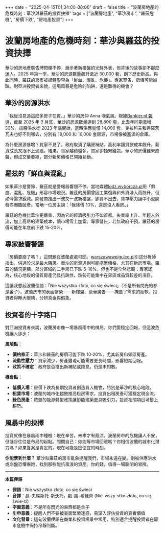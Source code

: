 +++
date = "2025-04-15T01:34:00-08:00"
draft = false
title = "波蘭房地產的危機時刻：華沙與羅茲的投資抉擇"
tags = ["波蘭房地產", "華沙房市", "羅茲危機", "房價下跌", "房地產投資"]
+++

# 波蘭房地產的危機時刻：華沙與羅茲的投資抉擇

華沙的房地產廣告牌閃爍不停，展示著新樓盤的光鮮外表，但背後的故事卻不那麼迷人。2025 年第一季，華沙的房源數量飆升至近 30,000 套，創下歷史新高。與此同時，羅茲的房市被媒體形容為「鮮血、混亂、危機」。專家警告，房價可能崩跌。對亞洲投資者來說，這場風暴是危險的陷阱，還是難得的機會？

## 華沙的房源洪水

「我從沒見過這麼多房子在賣。」華沙的房仲 Anna 嘆氣說。根據[Bankier.pl 報導](https://www.bankier.pl/wiadomosc/Najwiecej-mieszkan-w-historii-W-Warszawie-liczba-ofert-dobija-do-30-tys-8924760.html)，截至 2025 年 3 月底，華沙的房源數量達到 28,800 套，比去年同期激增 39%。這股洪水從 2023 年底開始，當時供應量僅 14,000 套。克拉科夫和弗羅茨瓦夫也好不到哪去，分別有 18,000 和 16,000 套房源，市場像被塞滿的倉庫。

為什麼房源暴增？買家不見了。政府取消了購房補貼，高利率讓貸款成本飆升，薪資成長又跟不上通脹。結果，賣家越積越多，買家卻捂緊錢包。華沙的房價雖未崩盤，但成交量萎縮，部分新房價格已開始鬆動。

## 羅茲的「鮮血與混亂」

如果華沙是警鈴，羅茲就是警報器響個不停。當地媒體[lodz.wyborcza.pl](https://lodz.wyborcza.pl/lodz/7,35136,31848001,krew-chaos-kryzys-tak-pisza-o-rynku-mieszkan-w-lodzi.html)用「鮮血、混亂、危機」形容市場現況。羅茲的房價曾因工業復興和外資湧入而飆升，但如今需求銳減。開發商推出一波又一波新樓盤，卻賣不出去，庫存壓力讓中小型開發商瀕臨破產。當地一位房主說：「我降價 10%，還是沒人看房。」

羅茲的危機比華沙更嚴重，因為它的經濟吸引力不如首都。失業率上升、年輕人外流，加上高昂的建築成本，讓市場雪上加霜。專家警告，若無政府干預，羅茲的房價可能在年底前下跌 15-20%。

## 專家敲響警鐘

「房價要崩了嗎？」這問題在波蘭處處可聞。[warszawawpigulce.pl](https://warszawawpigulce.pl/katastrofa-na-rynku-mieszkan-eksperci-bija-na-alarm-ceny-moga-runac/)引述分析師指出，供過於求是最大隱患。華沙的房源過剩可能拖累價格，尤其在新房市場。羅茲的情況更糟，部分區域的二手房已下跌 5-10%。但也不是全然悲觀：專家認為，核心地段的優質房產仍具抗跌性，跌勢可能集中在郊區或品質較差的項目。

這讓我想起波蘭俚語：「Nie wszystko złoto, co się świeci」（不是所有閃光的都是金子）。波蘭房市的表面繁榮——新樓盤、豪華廣告——掩蓋了需求的疲軟。投資者得睜大眼睛，分辨真金與假象。

## 投資者的十字路口

對亞洲投資者來說，波蘭房市像一場暴風雨中的棋局。你們愛穩定回報，但這波危機讓人卻步：

**風險點**：
- **價格修正**：華沙和羅茲的房價可能下跌 10-20%，尤其新房和郊區房產。
- **流動性壓力**：買家減少，房產變現可能需要更長時間，影響短期回報。
- **政策不確定**：政府是否推出新補貼或降息，仍是未知數。

**機會點**：
- **低價入場**：房價下跌為長期投資者創造買入機會，特別是華沙的核心地段。
- **租賃市場**：波蘭的城市化趨勢推高租房需求，投資出租房產可獲穩定現金流。
- **綠色房產**：歐盟的能源轉型政策讓節能建築更具吸引力，投資相關項目可搭上趨勢。

## 風暴中的抉擇

投資就像在暴風雨中種樹：現在辛苦，未來才有蔭涼。波蘭房市的危機讓人不安，但低谷往往是布局的起點。問問自己：你能等市場回暖嗎？你相信波蘭的城市化潛力嗎？如果答案是肯定的，現在可能是撿便宜的時刻。

**你能學到什麼？** 華沙和羅茲的房市亂象提醒我們，市場永遠在變。別被供應洪水或崩盤恐懼嚇跑，找到那些能抗風浪的資產。你的錢，值得一場聰明的冒險。

---

**本篇俚語**

- **俚語**：Nie wszystko złoto, co się świeci  
- **音譯**：聶-夫席斯托-斯沃托，戳-謝-希維齊 (Niè-wszy-stko złoto, co się świe-ci)  
- **字面意義**：不是所有閃光的東西都是金子  
- **引申意義**：提醒人們不要被表面繁榮迷惑，需深入評估投資的真實價值  
- **文化背景**：這句波蘭俚語在商業和投資場景中常用，特別適合提醒投資者在房市危機中保持冷靜判斷。
